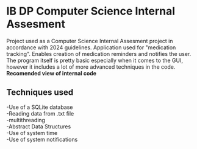 # IB DP Computer Science Internal Assesment
Project used as a Computer Science Internal Assesment project in accordance with 2024 guidelines. Application used for "medication tracking". 
Enables creation of medication reminders and notifies the user. 
The program itself is pretty basic especially when it comes to the GUI, however it includes a lot of more advanced techniques in the code.\
**Recomended view of internal code**
## Techniques used
-Use of a SQLite database\
-Reading data from .txt file\
-multithreading\
-Abstract Data Structures\
-Use of system time\
-Use of system notifications
